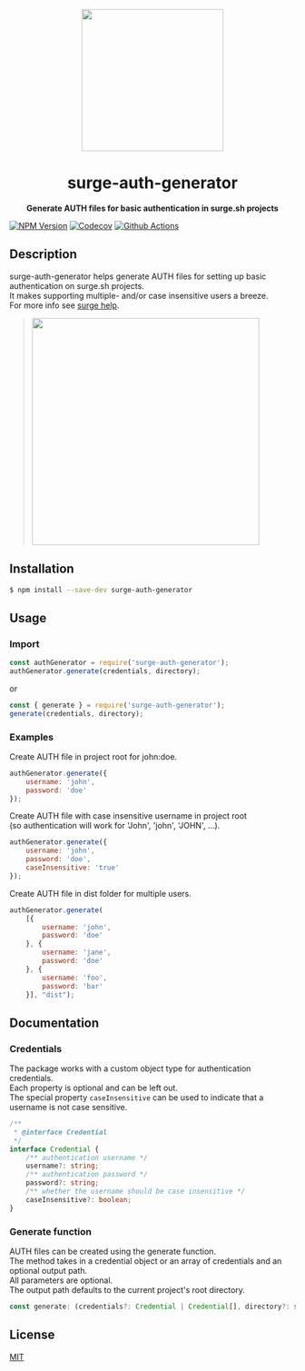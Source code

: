 <p align="center">
  <img height="250" src="https://surge.sh/images/logos/svg/surge-logo.svg">
</p>
<h1 align="center"> surge-auth-generator </h1>
<p align="center">
  <b>Generate AUTH files for basic authentication in surge.sh projects</b>
</p>

[![NPM Version][npm-image]][npm-url]
[![Codecov][codecov-badge]][codecov-url]
[![Github Actions][actions-badge]][actions-url]

## Description
surge-auth-generator helps generate AUTH files for setting up basic authentication on surge.sh projects.  
It makes supporting multiple- and/or case insensitive users a breeze.  
For more info see [surge help](https://surge.sh/help/adding-password-protection-to-a-project).
> <img width="400" src="https://surge.sh/images/help/adding-password-protection-to-a-project.gif">
## Installation
``` bash
$ npm install --save-dev surge-auth-generator
```

## Usage
### Import
``` js
const authGenerator = require('surge-auth-generator');
authGenerator.generate(credentials, directory);
```
or 
``` js
const { generate } = require('surge-auth-generator');
generate(credentials, directory);
```
### Examples

Create AUTH file in project root for john:doe.
``` js
authGenerator.generate({
    username: 'john',
    password: 'doe'
});
```

Create AUTH file with case insensitive username in project root  
(so authentication will work for 'John', 'john', 'JOHN', ...).
``` js
authGenerator.generate({
    username: 'john',
    password: 'doe',
    caseInsensitive: 'true'
});
```

Create AUTH file in dist folder for multiple users.

``` js
authGenerator.generate(
    [{
        username: 'john',
        password: 'doe'
    }, {
        username: 'jane',
        password: 'doe'
    }, {
        username: 'foo',
        password: 'bar'
    }], "dist");
```

## Documentation
### Credentials
The package works with a custom object type for authentication credentials.  
Each property is optional and can be left out.  
The special property ```caseInsensitive``` can be used to indicate that a username is not case sensitive.
``` ts
/**
 * @interface Credential
 */
interface Credential {
    /** authentication username */
    username?: string;
    /** authentication password */
    password?: string;
    /** whether the username should be case insensitive */
    caseInsensitive?: boolean;
}
```

### Generate function
AUTH files can be created using the generate function.  
The method takes in a credential object or an array of credentials and an optional output path.  
All parameters are optional.  
The output path defaults to the current project's root directory.

``` js
const generate: (credentials?: Credential | Credential[], directory?: string | undefined) => Promise<string>
```


## License

[MIT](https://opensource.org/licenses/MIT)

[npm-image]: https://img.shields.io/npm/v/surge-auth-generator.svg
[npm-url]: https://www.npmjs.com/package/surge-auth-generator
[codecov-badge]: https://codecov.io/gh/laudep/surge-auth-generator/branch/master/graph/badge.svg
[codecov-url]: https://codecov.io/gh/laudep/surge-auth-generator

[actions-badge]: https://github.com/laudep/surge-auth-generator/workflows/CI/badge.svg
[actions-url]: https://github.com/laudep/surge-auth-generator/actions